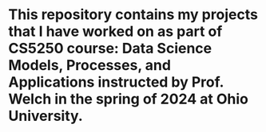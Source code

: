 # This repository contains my projects that I have worked on as part of CS5250 course: Data Science Models, Processes, and Applications instructed by Prof. Welch in the spring of 2024 at Ohio University.



